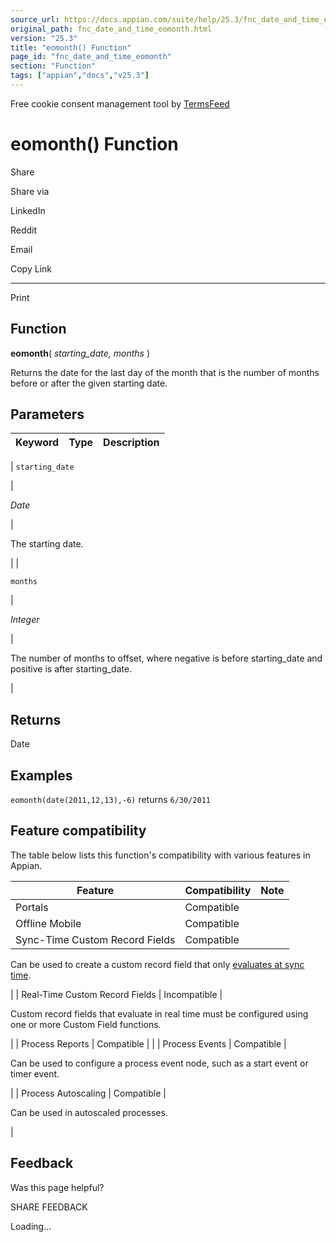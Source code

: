 ```yaml
---
source_url: https://docs.appian.com/suite/help/25.3/fnc_date_and_time_eomonth.html
original_path: fnc_date_and_time_eomonth.html
version: "25.3"
title: "eomonth() Function"
page_id: "fnc_date_and_time_eomonth"
section: "Function"
tags: ["appian","docs","v25.3"]
---
```



Free cookie consent management tool by [TermsFeed](https://www.termsfeed.com/)

# eomonth() Function

Share

Share via

LinkedIn

Reddit

Email

Copy Link

* * *

Print

## Function

**eomonth**( _starting\_date, months_ )

Returns the date for the last day of the month that is the number of months before or after the given starting date.

## Parameters

| Keyword | Type | Description |
| --- | --- | --- |
|
`starting_date`

 |

_Date_

 |

The starting date.

 |
|

`months`

 |

_Integer_

 |

The number of months to offset, where negative is before starting\_date and positive is after starting\_date.

 |

## Returns

Date

## Examples

`eomonth(date(2011,12,13),-6)` returns `6/30/2011`

## Feature compatibility

The table below lists this function's compatibility with various features in Appian.

| Feature | Compatibility | Note |
| --- | --- | --- |
| Portals | Compatible |  |
| Offline Mobile | Compatible |  |
| Sync-Time Custom Record Fields | Compatible |
Can be used to create a custom record field that only [evaluates at sync time](custom-record-fields.html#prodlink-sync-time-evaluations).

 |
| Real-Time Custom Record Fields | Incompatible |

Custom record fields that evaluate in real time must be configured using one or more Custom Field functions.

 |
| Process Reports | Compatible |  |
| Process Events | Compatible |

Can be used to configure a process event node, such as a start event or timer event.

 |
| Process Autoscaling | Compatible |

Can be used in autoscaled processes.

 |

## Feedback

Was this page helpful?

SHARE FEEDBACK

Loading...